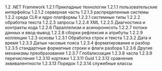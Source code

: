 1.2 .NET Framework
1.2.1 Прикладные технологии
1.2.1.1 пользовательские интерфейсы
1.2.1.2 серверная часть
1.2.1.3 распределенные системы
1.2.2 среда CLR и ядро платформы
1.2.2.1 системные типы
1.2.2.2 обработка текста
1.2.2.3 запросы
1.2.2.4 XML
1.2.2.5 Диагностика и контракты кода
1.2.2.6 Параллелизм и асинхроннсоть
1.2.2.7 потоки данных и ввод-вывод
1.2.2.8 сборки рефлексия и атрибуты
1.2.2.9 коллекции
1.2.3 основы
1.2.3.1 Обработка строк и текста
1.2.3.2 Дата и время
1.2.3.3 Датыи часовые пояса
1.2.3.4 форматирование и разбор
1.2.3.5 стандартные форматные строки и флаги разбора
1.2.3.6 Другие механизмы преобразования
1.2.3.7 Глобализзация
1.2.3.8 часла
1.2.3.9 перечисления
1.2.3.10 кортежи
1.2.3.11 Guid
1.2.3.12 сравнение эквивалентности
1.2.3.13 Порядок
1.2.3.14 служебные классы
